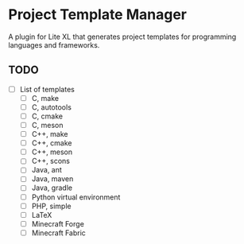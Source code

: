# Project Template Manager
A plugin for Lite XL that generates project templates for programming languages and frameworks.

## TODO
- [ ] List of templates
  - [ ] C, make
  - [ ] C, autotools
  - [ ] C, cmake
  - [ ] C, meson
  - [ ] C++, make
  - [ ] C++, cmake
  - [ ] C++, meson
  - [ ] C++, scons
  - [ ] Java, ant
  - [ ] Java, maven
  - [ ] Java, gradle
  - [ ] Python virtual environment
  - [ ] PHP, simple
  - [ ] LaTeX
  - [ ] Minecraft Forge
  - [ ] Minecraft Fabric
